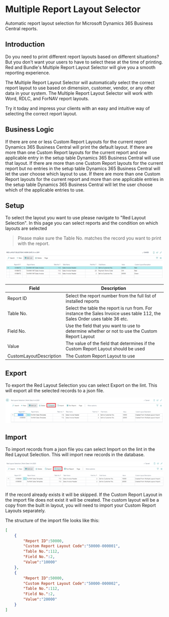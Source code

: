 # Multiple Report Layout Selector
Automatic report layout selection for Microsoft Dynamics 365 Business Central reports.

## Introduction
Do you need to print different report layouts based on different situations? But you don't want your users to have to select these at the time of printing. Red and Bundle's Multiple Report Layout Selector will give you a smooth reporting experience.

The Multiple Report Layout Selector will automatically select the correct report layout to use based on dimension, customer, vendor, or any other data in your system. The Multiple Report Layout Selector will work with Word, RDLC, and ForNAV report layouts.

Try it today and impress your clients with an easy and intuitive way of selecting the correct report layout.

## Business Logic
If there are one or less Custom Report Layouts for the current report Dynamics 365 Business Central will print the default layout.
If there are more than one Custom Report layouts for the current report and one applicable entry in the setup table Dynamics 365 Business Central will use that layout.
If there are more than one Custom Report layouts for the current report but no entries in the setup table Dynamics 365 Business Central will let the user choose which layout to use.
If there are more than one Custom Report layouts for the current report and  more than one applicable entries in the setup table Dynamics 365 Business Central will let the user choose which of the applicable entries to use.

## Setup
To select the layout you want to use please navigate to "Red Layout Selection". In this page you can select reports and the condition on which layouts are selected

> Please make sure the Table No. matches the record you want to print with the report.

![SetupPage](_media/Screenshot&#32;Layout&#32;Selection.png)


| Field | Description |
| --- | --- |
| Report ID | Select the report number from the full list of installed reports |
| Table No. | Select the table the report is run from. For instance the Sales Invoice uses table 112, the Sales Order uses table 36 etc. |
| Field No. | Use the field that you want to use to determine whether or not to use the Custom Report Layout |
| Value | The value of the field that determines if the Custom Report Layout should be used |
| CustomLayoutDescription | The Custom Report Layout to use |

## Export
To export the Red Layout Selection you can select Export on the lint. This will export all the selected records to a json file.


![Export](_media/Screenshot&#32;Export.png)

## Import
To import records from a json file you can select Import on the lint in the Red Layout Selection. This will import new records in the database.


![Export](_media/Screenshot&#32;Import.png)

If the record already exists it will be skipped. If the Custom Report Layout in the import file does not exist it will be created. The custom layout will be a copy from the built in layout, you will need to import your Custom Report Layouts separately.

The structure of the import file looks like this:
```json
[
	{
		"Report ID":50000,
		"Custom Report Layout Code":"50000-000001",
		"Table No.":112,
		"Field No.":2,
		"Value":"10000"
	},
	{
		"Report ID":50000,
		"Custom Report Layout Code":"50000-000002",
		"Table No.":112,
		"Field No.":2,
		"Value":"20000"
	}
]
```
